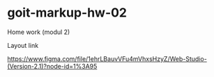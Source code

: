 # goit-markup-hw-02

Home work (modul 2)

Layout link

https://www.figma.com/file/1ehrLBauvVFu4mVhxsHzyZ/Web-Studio-(Version-2.1)?node-id=1%3A95
